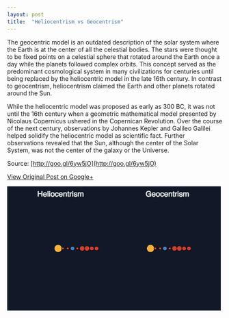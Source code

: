 ```yaml
---
layout: post
title:  "Heliocentrism vs Geocentrism"
---
```


The geocentric model is an outdated description of the solar system where the Earth is at the center of all the celestial bodies. The stars were thought to be fixed points on a celestial sphere that rotated around the Earth once a day while the planets followed complex orbits. This concept served as the predominant cosmological system in many civilizations for centuries until being replaced by the heliocentric model in the late 16th century. In contrast to geocentrism, heliocentrism claimed the Earth and other planets rotated around the Sun.

While the heliocentric model was proposed as early as 300 BC, it was not until the 16th century when a geometric mathematical model presented by Nicolaus Copernicus ushered in the Copernican Revolution. Over the course of the next century, observations by Johannes Kepler and Galileo Galilei helped solidify the heliocentric model as scientific fact. Further observations revealed that the Sun, although the center of the Solar System, was not the center of the galaxy or the Universe.

Source: [http://goo.gl/6yw5jO](http://goo.gl/6yw5jO)

[View Original Post on Google+](https://plus.google.com/+ColinSullender/posts/JvB9pBi9tBu)

![Heliocentrism vs Geocentrism](/assets/img/2017-01-25-Heliocentrism-Geocentrism.gif)
